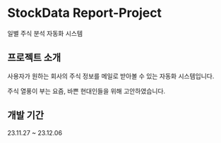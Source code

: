 # StockData Report-Project

일별 주식 분석 자동화 시스템

## 프로젝트 소개
사용자가 원하는 회사의 주식 정보를 메일로 받아볼 수 있는 자동화 시스템입니다.

주식 열풍이 부는 요즘, 바쁜 현대인들을 위해 고안하였습니다.
<br>
## 개발 기간
23.11.27 ~ 23.12.06



